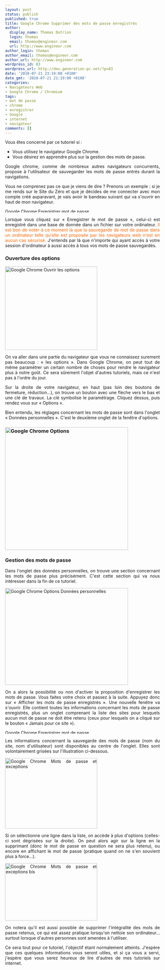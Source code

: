 ```yaml
---
layout: post
status: publish
published: true
title: Google Chrome Supprimer des mots de passe enregistrés
author:
  display_name: Thomas Dutrion
  login: thomas
  email: thomas@engineor.com
  url: http://www.engineor.com
author_login: thomas
author_email: thomas@engineor.com
author_url: http://www.engineor.com
wordpress_id: 83
wordpress_url: http://dev.generation-pc.net/?p=83
date: '2010-07-21 23:19:00 +0100'
date_gmt: '2010-07-21 21:19:00 +0100'
categories:
- Navigateurs Web
- Google Chrome / Chromium
tags:
- mot de passe
- chrome
- enregistrer
- Google
- internet
- navigateur
comments: []
---
```

<p style="text-align: justify;">Vous êtes concerné par ce tutoriel si :</p>
<ul style="list-style-type: square; text-align: justify;">
<li>Vous utilisez le navigateur Google Chrome.</li>
<li>Vous désirez en apprendre plus sur la gestion des mots de passe.</li>
</ul>
<p style="text-align: justify;">Google chrome, comme de nombreux autres navigateurs concurrents, propose à l'utilisateur de sauvegarder les mots de passe entrés durant la navigations.</p>
<p style="text-align: justify;">Vous ne comprenez pas ce que je viens de dire ? Prenons un exemple : si je me rends sur le Site du Zéro et que je décides de me connecter avec mon compte créé auparavant, je vais avoir le bandeau suivant qui va s'ouvrir en haut de mon navigateur.</p>
<p><a href="http://dev.generation-pc.net/wp-content/uploads/2011/04/Google-Chrome-Enregistrer-mot-de-passe.png"><img class="aligncenter size-medium wp-image-84" title="Google Chrome Enregistrer mot de passe" src="http://dev.generation-pc.net/wp-content/uploads/2011/04/Google-Chrome-Enregistrer-mot-de-passe-300x12.png" alt="Google Chrome Enregistrer mot de passe" width="300" height="12" /></a></p>
<p style="text-align: justify;">Lorsque vous cliquez sur « Enregistrer le mot de passe », celui-ci est enregistré dans une base de donnée dans un fichier sur votre ordinateur. <span style="color: #ff6600;">Il est bon de noter à ce moment là que la sauvegarde de mot de passe dans un ordinateur telle qu'elle est proposée par les navigateurs web n'est en aucun cas sécurisé.</span> J'entends par là que n'importe qui ayant accès à votre session d'ordinateur à aussi accès à tous vos mots de passe sauvegardés.</p>
<h3>Ouverture des options</h3>
<p><a href="http://dev.generation-pc.net/wp-content/uploads/2010/07/Google-Chrome-Ouvrir-les-options.png"><img class="alignright size-medium wp-image-87" title="Google Chrome Ouvrir les options" src="http://dev.generation-pc.net/wp-content/uploads/2010/07/Google-Chrome-Ouvrir-les-options-300x272.png" alt="Google Chrome Ouvrir les options" width="300" height="272" /></a></p>
<p style="text-align: justify;">On va aller dans une partie du navigateur que vous ne connaissez surement pas beaucoup : « les options ». Dans Google Chrome, on peut tout de même paramétrer un certain nombre de choses pour rendre le navigateur plus à notre goût. Ce sera sûrement l'objet d'autres tutoriels, mais ce n'est pas à l'ordre du jour.</p>
<p style="text-align: justify;">Sur la droite de votre navigateur, en haut (pas loin des boutons de fermeture, réduction...), on trouve un bouton avec une flèche vers le bas et une clé de travaux. La clé symbolise le paramétrage. Cliquez dessus, puis rendez vous sur « Options ».</p>
<p style="text-align: justify;">Bien entendu, les réglages concernant les mots de passe sont dans l'onglet « Données personnelles ». C'est le deuxième onglet de la fenêtre d'options.</p>
<h3 style="text-align: justify;"><a href="http://dev.generation-pc.net/wp-content/uploads/2010/07/Google-Chrome-Options.png"><img class="aligncenter size-full wp-image-89" title="Google Chrome Options" src="http://dev.generation-pc.net/wp-content/uploads/2010/07/Google-Chrome-Options.png" alt="Google Chrome Options" width="400" height="400" /></a></h3>
<h3 style="text-align: justify;">Gestion des mots de passe</h3>
<p style="text-align: justify;">Dans l'onglet des données personnelles, on trouve une section concernant les mots de passe plus précisément. C'est cette section qui va nous intéresser dans la fin de ce tutoriel.</p>
<p style="text-align: justify;"><a href="http://dev.generation-pc.net/wp-content/uploads/2010/07/Google-Chrome-Options-Données-personnelles.png"><img class="aligncenter size-full wp-image-92" title="Google Chrome Options Données personnelles" src="http://dev.generation-pc.net/wp-content/uploads/2010/07/Google-Chrome-Options-Données-personnelles.png" alt="Google Chrome Options Données personnelles" width="400" height="316" /></a></p>
<p style="text-align: justify;">On a alors la possibilité ou non d'activer la proposition d'enregistrer les mots de passe. Vous faites votre choix et passez à la suite. Appuyez donc sur « Afficher les mots de passe enregistrés ». Une nouvelle fenêtre va s'ouvrir. Elle contient toutes les informations concernant les mots de passe enregistrés, plus un onglet comprenant la liste des sites pour lesquels aucun mot de passe ne doit être retenu (ceux pour lesquels on a cliqué sur le bouton « Jamais pour ce site »).</p>
<p style="text-align: justify;"><a href="http://dev.generation-pc.net/wp-content/uploads/2011/04/Google-Chrome-Enregistrer-mot-de-passe.png"><img class="aligncenter size-medium wp-image-84" title="Google Chrome Enregistrer mot de passe" src="http://dev.generation-pc.net/wp-content/uploads/2011/04/Google-Chrome-Enregistrer-mot-de-passe-300x12.png" alt="Google Chrome Enregistrer mot de passe" width="300" height="12" /></a></p>
<p style="text-align: justify;">Les informations concernant la sauvegarde des mots de passe (nom du site, nom d'utilisateur) sont disponibles au centre de l'onglet. Elles sont volontairement grisées sur l'illustration ci-dessous.</p>
<p style="text-align: justify;"><a href="http://dev.generation-pc.net/wp-content/uploads/2010/07/Google-Chrome-Mots-de-passe-et-exceptions.png"><img class="aligncenter size-medium wp-image-93" title="Google Chrome Mots de passe et exceptions" src="http://dev.generation-pc.net/wp-content/uploads/2010/07/Google-Chrome-Mots-de-passe-et-exceptions-300x230.png" alt="Google Chrome Mots de passe et exceptions" width="300" height="230" /></a></p>
<p style="text-align: justify;">Si on sélectionne une ligne dans la liste, on accède à plus d'options (celles-ci sont dégrisées sur la droite). On peut alors agir sur la ligne en la supprimant (donc le mot de passe en question ne sera plus retenu), ou encore en affichant le mot de passe (pratique quand on ne s'en souvient plus à force...).</p>
<p style="text-align: justify;"><a href="http://dev.generation-pc.net/wp-content/uploads/2010/07/Google-Chrome-Mots-de-passe-et-exceptions-bis.png"><img class="aligncenter size-medium wp-image-94" title="Google Chrome Mots de passe et exceptions bis" src="http://dev.generation-pc.net/wp-content/uploads/2010/07/Google-Chrome-Mots-de-passe-et-exceptions-bis-300x187.png" alt="Google Chrome Mots de passe et exceptions bis" width="300" height="187" /></a></p>
<p style="text-align: justify;">On notera qu'il est aussi possible de supprimer l'intégralité des mots de passe retenus, ce qui est assez pratique lorsqu'on nettoie son ordinateur... surtout lorsque d'autres personnes sont amenées à l'utiliser.</p>
<p style="text-align: justify;">Ce sera tout pour ce tutoriel, l'objectif étant normalement atteints. J'espère que ces quelques informations vous seront utiles, et si ça vous a servi, j'espère que vous serez heureux de lire d'autres de mes tutoriels sur internet.</p>
